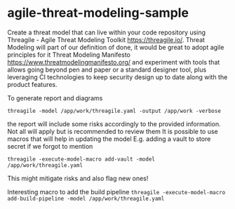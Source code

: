 # agile-threat-modeling-sample
Create a threat model that can live within your code repository using Threagile - Agile Threat Modeling Toolkit https://threagile.io/.
Threat Modeling will part of our definition of done, it would be great to adopt agile principles for it Threat Modeling Manifesto https://www.threatmodelingmanifesto.org/ and experiment with tools that allows going beyond pen and paper or a standard designer tool, plus leveraging CI technologies to keep security design up to date along with the product features.

To generate report and diagrams

`threagile -model /app/work/threagile.yaml -output /app/work -verbose`

the report will include some risks accordingly to the provided information.
Not all will apply but is recommended to review them
It is possible to use macros that will help in updating the model
E.g. adding a vault to store secret if we forgot to mention

`threagile -execute-model-macro add-vault -model /app/work/threagile.yaml`

This might mitigate risks and also flag new ones!

Interesting macro to add the build pipeline
`threagile -execute-model-macro add-build-pipeline -model /app/work/threagile.yaml`

